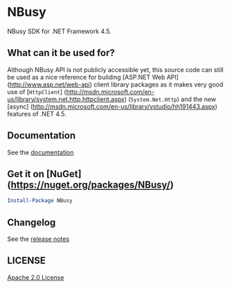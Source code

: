 # NBusy
NBusy SDK for .NET Framework 4.5. 

## What can it be used for?
Although NBusy API is not publicly accessible yet, this source code can still be used as a nice reference for building [ASP.NET Web API] (http://www.asp.net/web-api) client library packages as it makes very good use of [`HttpClient`] (http://msdn.microsoft.com/en-us/library/system.net.http.httpclient.aspx) (`System.Net.Http`) and the new [async] (http://msdn.microsoft.com/en-us/library/vstudio/hh191443.aspx) features of .NET 4.5. 

## Documentation
See the [documentation](https://github.com/NBusy/NBusy.SDK/wiki)

## Get it on [NuGet] (https://nuget.org/packages/NBusy/)

```powershell
Install-Package NBusy
```

## Changelog
See the [release notes](https://github.com/NBusy/NBusy.SDK/blob/master/ReleaseNotes.md)
	
## LICENSE
[Apache 2.0 License](https://github.com/NBusy/NBusy.SDK/blob/master/License.md)
